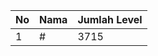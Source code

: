| No | Nama            | Jumlah Level |
|----|-----------------|--------------|
| 1  | #    |    3715        |
